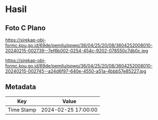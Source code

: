 # Hasil

## Foto C Plano

https://sirekap-obj-formc.kpu.go.id/69de/pemilu/ppwp/36/04/25/20/08/3604252008010-20240215-002739--7ef6b002-0254-454c-9202-078550c7db0c.jpg

https://sirekap-obj-formc.kpu.go.id/69de/pemilu/ppwp/36/04/25/20/08/3604252008010-20240215-002745--a24d6f97-640e-4550-a51a-4bbb57e85227.jpg


## Metadata

| Key        | Value               |
| ---------- | ------------------- |
| Time Stamp | 2024-02-25 17:00:00 |



